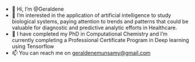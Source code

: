 - 👋 Hi, I’m @Geraldene
- 👀 I’m interested in the application of artificial intelligence to study biological systems, paying attention to trends and patterns that could be valuable for diagnostic and predictive analytic efforts in Healthcare.
- 🌱 I have completed my PhD in Computational Chemistry and I’m currently completing a Professional Certificate Program in Deep learning using Tensorflow  
- 📫 You can reach me on geraldenemunsamy@gmail.com 

<!---
Geraldene/Geraldene is a ✨ special ✨ repository because its `README.md` (this file) appears on your GitHub profile.
You can click the Preview link to take a look at your changes.
--->
